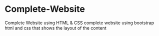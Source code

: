 # Complete-Website
Complete Website using HTML &amp; CSS
complete website using bootstrap html and css that shows the layout of the content
